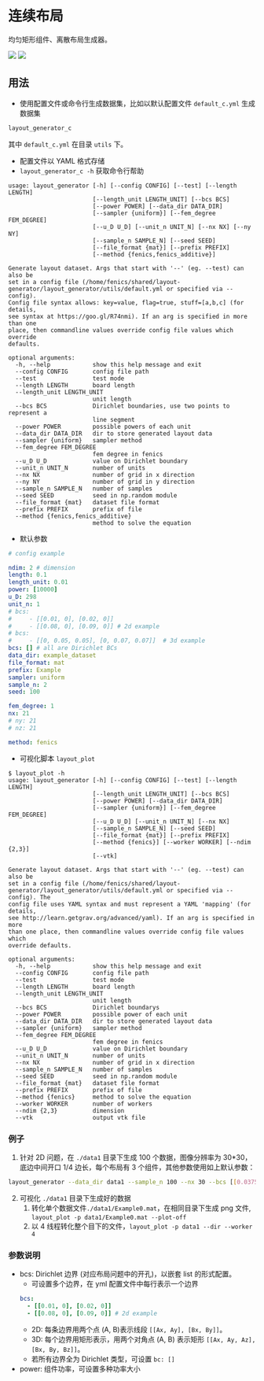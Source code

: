 # 连续布局

均匀矩形组件、离散布局生成器。

![](https://i.bmp.ovh/imgs/2020/03/47d860f83ed75a99.png)
![](https://i.bmp.ovh/imgs/2020/04/acda55376056bc8f.png)

## 用法

- 使用配置文件或命令行生成数据集，比如以默认配置文件 `default_c.yml` 生成数据集

```bash
layout_generator_c
```

其中 `default_c.yml` 在目录 `utils` 下。

- 配置文件以 YAML 格式存储
- `layout_generator_c -h` 获取命令行帮助

```
usage: layout_generator [-h] [--config CONFIG] [--test] [--length LENGTH]
                        [--length_unit LENGTH_UNIT] [--bcs BCS]
                        [--power POWER] [--data_dir DATA_DIR]
                        [--sampler {uniform}] [--fem_degree FEM_DEGREE]
                        [--u_D U_D] [--unit_n UNIT_N] [--nx NX] [--ny NY]
                        [--sample_n SAMPLE_N] [--seed SEED]
                        [--file_format {mat}] [--prefix PREFIX]
                        [--method {fenics,fenics_additive}]

Generate layout dataset. Args that start with '--' (eg. --test) can also be
set in a config file (/home/fenics/shared/layout-
generator/layout_generator/utils/default.yml or specified via --config).
Config file syntax allows: key=value, flag=true, stuff=[a,b,c] (for details,
see syntax at https://goo.gl/R74nmi). If an arg is specified in more than one
place, then commandline values override config file values which override
defaults.

optional arguments:
  -h, --help            show this help message and exit
  --config CONFIG       config file path
  --test                test mode
  --length LENGTH       board length
  --length_unit LENGTH_UNIT
                        unit length
  --bcs BCS             Dirichlet boundaries, use two points to represent a
                        line segment
  --power POWER         possible powers of each unit
  --data_dir DATA_DIR   dir to store generated layout data
  --sampler {uniform}   sampler method
  --fem_degree FEM_DEGREE
                        fem degree in fenics
  --u_D U_D             value on Dirichlet boundary
  --unit_n UNIT_N       number of units
  --nx NX               number of grid in x direction
  --ny NY               number of grid in y direction
  --sample_n SAMPLE_N   number of samples
  --seed SEED           seed in np.random module
  --file_format {mat}   dataset file format
  --prefix PREFIX       prefix of file
  --method {fenics,fenics_additive}
                        method to solve the equation
```

- 默认参数

```yml
# config example

ndim: 2 # dimension
length: 0.1
length_unit: 0.01
power: [10000]
u_D: 298
unit_n: 1
# bcs:
#     - [[0.01, 0], [0.02, 0]]
#     - [[0.08, 0], [0.09, 0]] # 2d example
# bcs:
#     - [[0, 0.05, 0.05], [0, 0.07, 0.07]]  # 3d example
bcs: [] # all are Dirichlet BCs
data_dir: example_dataset
file_format: mat
prefix: Example
sampler: uniform
sample_n: 2
seed: 100

fem_degree: 1
nx: 21
# ny: 21
# nz: 21

method: fenics
```

- 可视化脚本 `layout_plot`

```
$ layout_plot -h
usage: layout_generator [-h] [--config CONFIG] [--test] [--length LENGTH]
                        [--length_unit LENGTH_UNIT] [--bcs BCS]
                        [--power POWER] [--data_dir DATA_DIR]
                        [--sampler {uniform}] [--fem_degree FEM_DEGREE]
                        [--u_D U_D] [--unit_n UNIT_N] [--nx NX]
                        [--sample_n SAMPLE_N] [--seed SEED]
                        [--file_format {mat}] [--prefix PREFIX]
                        [--method {fenics}] [--worker WORKER] [--ndim {2,3}]
                        [--vtk]

Generate layout dataset. Args that start with '--' (eg. --test) can also be
set in a config file (/home/fenics/shared/layout-
generator/layout_generator/utils/default.yml or specified via --config). The
config file uses YAML syntax and must represent a YAML 'mapping' (for details,
see http://learn.getgrav.org/advanced/yaml). If an arg is specified in more
than one place, then commandline values override config file values which
override defaults.

optional arguments:
  -h, --help            show this help message and exit
  --config CONFIG       config file path
  --test                test mode
  --length LENGTH       board length
  --length_unit LENGTH_UNIT
                        unit length
  --bcs BCS             Dirichlet boundarys
  --power POWER         possible power of each unit
  --data_dir DATA_DIR   dir to store generated layout data
  --sampler {uniform}   sampler method
  --fem_degree FEM_DEGREE
                        fem degree in fenics
  --u_D U_D             value on Dirichlet boundary
  --unit_n UNIT_N       number of units
  --nx NX               number of grid in x direction
  --sample_n SAMPLE_N   number of samples
  --seed SEED           seed in np.random module
  --file_format {mat}   dataset file format
  --prefix PREFIX       prefix of file
  --method {fenics}     method to solve the equation
  --worker WORKER       number of workers
  --ndim {2,3}          dimension
  --vtk                 output vtk file
```

### 例子

1. 针对 2D 问题，在 `./data1` 目录下生成 100 个数据，图像分辨率为 30\*30，底边中间开口 1/4 边长，每个布局有 3 个组件，其他参数使用如上默认参数：

```bash
layout_generator --data_dir data1 --sample_n 100 --nx 30 --bcs [[0.0375,0],[0.0625,0]] --unit_n 3
```

2. 可视化 `./data1` 目录下生成好的数据
   1. 转化单个数据文件`./data1/Example0.mat`，在相同目录下生成 png 文件, `layout_plot -p data1/Example0.mat --plot-off`
   2. 以 4 线程转化整个目下的文件，`layout_plot -p data1 --dir --worker 4`

### 参数说明

- bcs: Dirichlet 边界 (对应布局问题中的开孔)，以嵌套 list 的形式配置。
  - 可设置多个边界，在 yml 配置文件中每行表示一个边界
  ```yml
  bcs:
    - [[0.01, 0], [0.02, 0]]
    - [[0.08, 0], [0.09, 0]] # 2d example
  ```
  - 2D: 每条边界用两个点 (A, B)表示线段 `[[Ax, Ay], [Bx, By]]`。
  - 3D: 每个边界用矩形表示，用两个对角点 (A, B) 表示矩形 `[[Ax, Ay, Az], [Bx, By, Bz]]`。
  - 若所有边界全为 Dirichlet 类型，可设置 `bc: []`
- power: 组件功率，可设置多种功率大小